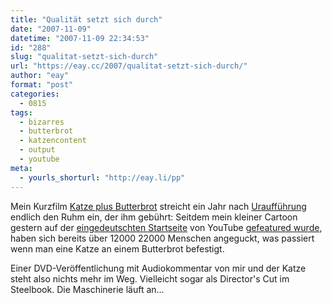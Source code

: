 ```yaml
---
title: "Qualität setzt sich durch"
date: "2007-11-09"
datetime: "2007-11-09 22:34:53"
id: "288"
slug: "qualitat-setzt-sich-durch"
url: "https://eay.cc/2007/qualitat-setzt-sich-durch/"
author: "eay"
format: "post"
categories:
  - 0815
tags:
  - bizarres
  - butterbrot
  - katzencontent
  - output
  - youtube
meta:
  - yourls_shorturl: "http://eay.li/pp"
---
```


Mein Kurzfilm [Katze plus Butterbrot](http://de.youtube.com/watch?v=D_AGrgUB1UI) streicht ein Jahr nach [Uraufführung](http://eay.cc/blog/2006/05/katze_plus_butt.shtml) endlich den Ruhm ein, der ihm gebührt: Seitdem mein kleiner Cartoon gestern auf der [eingedeutschten Startseite](http://de.youtube.com/) von YouTube [gefeatured wurde](http://www.flickr.com/photos/eay/1935545088/), haben sich bereits über 12000 22000 Menschen angeguckt, was passiert wenn man eine Katze an einem Butterbrot befestigt.

Einer DVD-Veröffentlichung mit Audiokommentar von mir und der Katze steht also nichts mehr im Weg. Vielleicht sogar als Director's Cut im Steelbook. Die Maschinerie läuft an...

